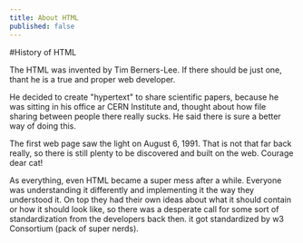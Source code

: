 ```yaml
---
title: About HTML
published: false
---
```


#History of HTML

The HTML was invented by Tim Berners-Lee. If there should be just one, thant he
 is a true and proper web developer.
 
He decided to create "hypertext" to share scientific papers, because he was sitting in
his office ar CERN Institute and, thought about how
file sharing between people there really sucks. He said there is sure a better 
way of doing this.

The first web page saw the light on August 6, 1991. That is not that far back really,
so there is still plenty to be discovered and built on the web. Courage dear cat!

As everything, even HTML became a super mess after a while. Everyone was understanding it
differently and implementing it the way they understood it. On top they had their own
ideas about what it should contain or how it should look like, 
so there was a desperate call for some sort of standardization from the developers
back then. it got standardized by w3 Consortium (pack of super nerds).